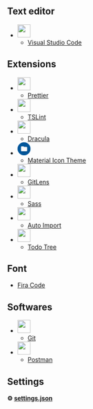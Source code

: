## Text editor
- <img src="https://code.visualstudio.com/assets/favicon.ico" height="30px" width="30px">

  - [Visual Studio Code](https://code.visualstudio.com/)

## Extensions
- <img src="https://avatars2.githubusercontent.com/u/25822731?s=400&v=4" height="30px" width="30px">

  - [Prettier](https://marketplace.visualstudio.com/items?itemName=esbenp.prettier-vscode)
  
- <img src="https://eg2.gallerycdn.vsassets.io/extensions/eg2/tslint/1.0.44/1562333373210/Microsoft.VisualStudio.Services.Icons.Default" height="30px" width="30px">

  - [TSLint](https://marketplace.visualstudio.com/items?itemName=ms-vscode.vscode-typescript-tslint-plugin)

- <img src="https://draculatheme.com/static/icons/pack-1/045-dracula.svg" height="30px" width="30px">

  - [Dracula](https://marketplace.visualstudio.com/items?itemName=dracula-theme.theme-dracula)

- <img src="https://raw.githubusercontent.com/PKief/vscode-material-icon-theme/master/logo.png" height="30px" width="30px">

  - [Material Icon Theme](https://marketplace.visualstudio.com/items?itemName=PKief.material-icon-theme)
  
- <img src="https://eamodio.gallerycdn.vsassets.io/extensions/eamodio/gitlens/10.2.2/1591818157905/Microsoft.VisualStudio.Services.Icons.Default" height="30px" width="30px">

  - [GitLens](https://marketplace.visualstudio.com/items?itemName=eamodio.gitlens)

- <img src="https://syler.gallerycdn.vsassets.io/extensions/syler/sass-indented/1.8.9/1595239491493/Microsoft.VisualStudio.Services.Icons.Default" height="30px" width="30px">

  - [Sass](https://marketplace.visualstudio.com/items?itemName=Syler.sass-indented)

- <img src="https://steoates.gallerycdn.vsassets.io/extensions/steoates/autoimport/1.5.4/1618500754212/Microsoft.VisualStudio.Services.Icons.Default" height="30px" width="30px">

  - [Auto Import](https://marketplace.visualstudio.com/items?itemName=steoates.autoimport)

- <img src="https://gruntfuggly.gallerycdn.vsassets.io/extensions/gruntfuggly/todo-tree/0.0.178/1594244219955/Microsoft.VisualStudio.Services.Icons.Default" height="30px" width="30px">

  - [Todo Tree](https://marketplace.visualstudio.com/items?itemName=Gruntfuggly.todo-tree)

## Font
- [Fira Code](https://github.com/tonsky/FiraCode)

## Softwares
- <img src="https://avatars3.githubusercontent.com/u/18133?s=200&v=4" height="30px" width="30px">

  - [Git](https://git-scm.com/)

- <img src="https://cdn.auth0.com/blog/build-a-secure-express-api-using-postman-and-auth0/postman-logo.png" height="30px" width="30px">

  - [Postman](https://www.postman.com/)

## Settings
**:gear: [settings.json](settings.json)**
